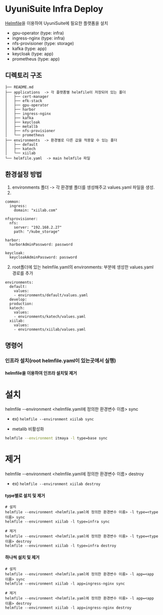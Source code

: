 # UyuniSuite Infra Deploy

[Helmfile](https://helmfile.readthedocs.io/en/latest/)을 이용하여 UyuniSuite에 필요한 플랫폼을 설치
* gpu-operator (type: infra)
* ingress-nginx (type: infra)
* nfs-provisioner (type: storage)
* kafka (type: app)
* keycloak (type: app)
* prometheus (type: app)

## 디렉토리 구조
```
├── README.md
├── applications  -> 각 플랫폼별 helmfile이 저장되어 있는 폴더
│   ├── cert-manager
│   ├── efk-stack
│   ├── gpu-operator
│   ├── harbor
│   ├── ingress-nginx
│   ├── kafka
│   ├── keycloak
│   ├── metallb
│   ├── nfs-provisioner
│   └── prometheus
├── environments  -> 환경별로 다른 값을 적용할 수 있는 폴더
│   ├── default
│   ├── katech
│   └── xiilab
└── helmfile.yaml  -> main helmfile 파일
```

## 환경설정 방법
1. environments 폴더 -> 각 환경별 폴더를 생성해주고 values.yaml 파일을 생성.
2. 
```
common:
  ingress:
    domain: "xiilab.com"

nfsprovisioner:
  nfs:
    server: "192.168.2.27"
    path: "/kube_storage"

harbor:
  harborAdminPassword: password

keycloak:
  keycloakAdminPassword: password
```

2. root폴더에 있는 helmfile.yaml의 environments: 부분에 생성한 values.yaml 경로를 추가

```
environments:
  default:
    values:
    - environments/default/values.yaml
  develop:
  production:
  katech:
    values:
    - environments/katech/values.yaml
  xiilab:
    values:
    - environments/xiilab/values.yaml
```


## 명령어
### 인프라 설치(root helmfile.yaml이 있는곳에서 실행)
#### helmfile을 이용하여 인프라 설치및 제거

# 설치
helmfile --environment <helmfile.yaml에 정의한 환경변수 이름> sync
- ex) `helmfile --environment xiilab sync`

- metalib 비활성화

```sh
helmfile --environment itmaya -l type=base sync
```

# 제거
helmfile --environment <helmfile.yaml에 정의한 환경변수 이름> destroy
- ex) `helmfile --environment xiilab destroy`


#### type별로 설치 및 제거
```
# 설치
helmfile --environment <helmfile.yaml에 정의한 환경변수 이름> -l type=<type 이름> sync 
helmfile --environment xiilab -l type=infra sync

# 제거
helmfile --environment <helmfile.yaml에 정의한 환경변수 이름> -l type=<type 이름> destroy 
helmfile --environment xiilab -l type=infra destroy
```

#### 하나씩 설치 및 제거
```
# 설치
helmfile --environment <helmfile.yaml에 정의한 환경변수 이름> -l app=<app 이름> sync 
helmfile --environment xiilab -l app=ingress-nginx sync

# 제거
helmfile --environment <helmfile.yaml에 정의한 환경변수 이름> -l app=<app 이름> destroy 
helmfile --environment xiilab -l app=ingress-nginx destroy
```
